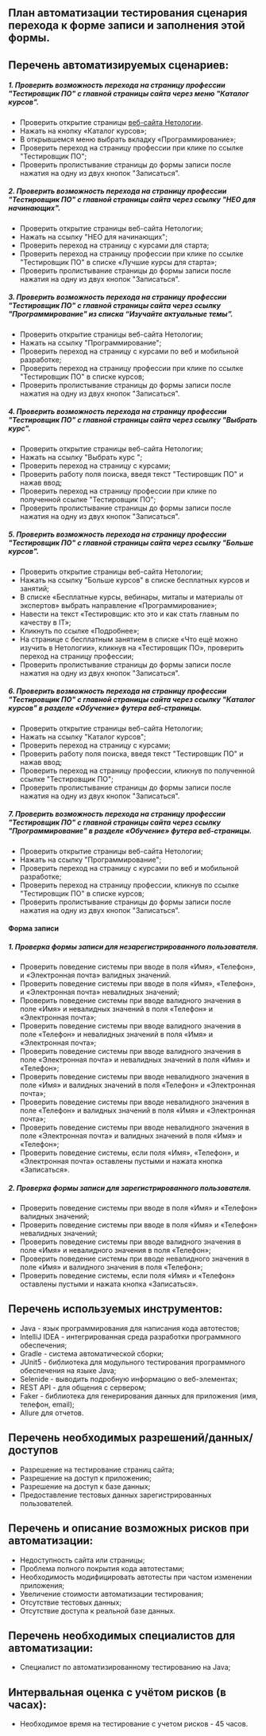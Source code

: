 ## План автоматизации тестирования сценария перехода к форме записи и заполнения этой формы.

## Перечень автоматизируемых сценариев:

##### 1. Проверить возможность перехода на страницу профессии "Тестировщик ПО" с главной страницы сайта через меню "Каталог курсов".
* Проверить открытие страницы [веб-сайта Нетологии](https://netology.ru/).
* Нажать на кнопку «Каталог курсов»;
* В открывшемся меню выбрать вкладку «Программирование»;
* Проверить переход на страницу профессии при клике по ссылке "Тестировщик ПО";
* Проверить пролистывание страницы до формы записи после нажатия на одну из двух кнопок "Записаться".


##### 2. Проверить возможность перехода на страницу профессии "Тестировщик ПО" с главной страницы сайта через ссылку "НЕО для начинающих".
* Проверить открытие страницы веб-сайта Нетологии;
* Нажать на ссылку "НЕО для начинающих";
* Проверить переход на страницу с курсами для старта;
* Проверить переход на страницу профессии при клике по ссылке "Тестировщик ПО" в списке «Лучшие курсы для старта»;
* Проверить пролистывание страницы до формы записи после нажатия на одну из двух кнопок "Записаться".


##### 3. Проверить возможность перехода на страницу профессии "Тестировщик ПО" с главной страницы сайта через ссылку "Программирование" из списка “Изучайте актуальные темы”.
* Проверить открытие страницы веб-сайта Нетологии;
* Нажать на ссылку "Программирование";
* Проверить переход на страницу c курсами по веб и мобильной разработке;
* Проверить переход на страницу профессии при клике по ссылке "Тестировщик ПО" в списке курсов;
* Проверить пролистывание страницы до формы записи после нажатия на одну из двух кнопок "Записаться".


##### 4. Проверить возможность перехода на страницу профессии "Тестировщик ПО" с главной страницы сайта через ссылку "Выбрать курс".
* Проверить открытие страницы веб-сайта Нетологии;
* Нажать на ссылку "Выбрать курс ";
* Проверить переход на страницу c курсами;
* Проверить работу поля поиска, введя текст "Тестировщик ПО" и нажав ввод;
* Проверить переход на страницу профессии при клике по полученной ссылке "Тестировщик ПО";
* Проверить пролистывание страницы до формы записи после нажатия на одну из двух кнопок "Записаться".


##### 5. Проверить возможность перехода на страницу профессии "Тестировщик ПО" с главной страницы сайта через ссылку "Больше курсов".
* Проверить открытие страницы веб-сайта Нетологии;
* Нажать на ссылку "Больше курсов" в списке бесплатных курсов и занятий;
* В списке «Бесплатные курсы, вебинары, митапы и материалы от экспертов» выбрать направление «Программирование»;
* Навести на текст «Тестировщик: кто это и как стать главным по качеству в IT»;
* Кликнуть по ссылке «Подробнее»;
* На странице с бесплатным занятием в списке «Что ещё можно изучить в Нетологии», кликнув на «Тестировщик ПО», проверить переход на страницу профессии;
* Проверить пролистывание страницы до формы записи после нажатия на одну из двух кнопок "Записаться".


##### 6. Проверить возможность перехода на страницу профессии "Тестировщик ПО" с главной страницы сайта через ссылку "Каталог курсов" в разделе «Обучение» футера веб-страницы.
* Проверить открытие страницы веб-сайта Нетологии;
* Нажать на ссылку "Каталог курсов";
* Проверить переход на страницу c курсами;
* Проверить работу поля поиска, введя текст "Тестировщик ПО" и нажав ввод;
* Проверить переход на страницу профессии, кликнув по полученной ссылке "Тестировщик ПО";
* Проверить пролистывание страницы до формы записи после нажатия на одну из двух кнопок "Записаться".


##### 7. Проверить возможность перехода на страницу профессии "Тестировщик ПО" с главной страницы сайта через ссылку "Программирование" в разделе «Обучение» футера веб-страницы.
* Проверить открытие страницы веб-сайта Нетологии;
* Нажать на ссылку "Программирование";
* Проверить переход на страницу c курсами по веб и мобильной разработке;
* Проверить переход на страницу профессии, кликнув по ссылке "Тестировщик ПО" в списке курсов;
* Проверить пролистывание страницы до формы записи после нажатия на одну из двух кнопок "Записаться".

#### Форма записи

##### 1. Проверка формы записи для незарегистрированного пользователя.
* Проверить поведение системы при вводе в поля «Имя», «Телефон», и «Электронная почта» валидных значений.
* Проверить поведение системы при вводе в поля «Имя», «Телефон», и «Электронная почта» невалидных значений;
* Проверить поведение системы при вводе валидного значения в поле «Имя» и невалидных значений в поля «Телефон» и «Электронная почта»;
* Проверить поведение системы при вводе валидного значения в поле «Телефон» и невалидных значений в поля «Имя» и «Электронная почта»;
* Проверить поведение системы при вводе валидного значения в поле «Электронная почта» и невалидных значений в поля «Имя» и «Телефон»;
* Проверить поведение системы при вводе невалидного значения в поле «Имя» и валидных значений в поля «Телефон» и «Электронная почта»;
* Проверить поведение системы при вводе невалидного значения в поле «Телефон» и валидных значений в поля «Имя» и «Электронная почта»;
* Проверить поведение системы при вводе невалидного значения в поле «Электронная почта» и валидных значений в поля «Имя» и «Телефон»;
* Проверить поведение системы, если поля «Имя», «Телефон», и «Электронная почта» оставлены пустыми и нажата кнопка «Записаться».


##### 2. Проверка формы записи для зарегистрированного пользователя.
* Проверить поведение системы при вводе в поля «Имя» и «Телефон» валидных значений;
* Проверить поведение системы при вводе в поля «Имя» и «Телефон» невалидных значений;
* Проверить поведение системы при вводе валидного значения в поле «Имя» и невалидного значения в поля «Телефон»;
* Проверить поведение системы при вводе невалидного значения в поле «Имя» и валидного значения в поля «Телефон»;
* Проверить поведение системы, если поля «Имя» и «Телефон» оставлены пустыми и нажата кнопка «Записаться».

## Перечень используемых инструментов:

* Java - язык программирования для написания кода автотестов;
* IntelliJ IDEA - интегрированная среда разработки программного обеспечения;
* Gradle - система автоматической сборки;
* JUnit5 - библиотека для модульного тестирования программного обеспечения на языке Java;
* Selenide - выводить подробную информацию о веб-элементах; 
* REST API - для общения с сервером;
* Faker - библиотека для генерирования данных для приложения (имя, телефон, email); 
* Allure для отчетов.

## Перечень необходимых разрешений/данных/доступов

* Разрешение на тестирование страниц сайта;
* Разрешение на доступ к приложению;
* Разрешение на доступ к базе данных;
* Предоставление тестовых данных зарегистрированных пользователей.

## Перечень и описание возможных рисков при автоматизации:

* Недоступность сайта или страницы;
* Проблема полного покрытия кода автотестами;
* Необходимость модифицировать автотесты при частом изменении приложения;
* Увеличение стоимости автоматизации тестирования;
* Отсутствие тестовых данных;
* Отсутствие доступа к реальной базе данных.

## Перечень необходимых специалистов для автоматизации:

* Специалист по автоматизированному тестированию на Java;

## Интервальная оценка с учётом рисков (в часах):

* Необходимое время на тестирование с учетом рисков - 45 часов.

